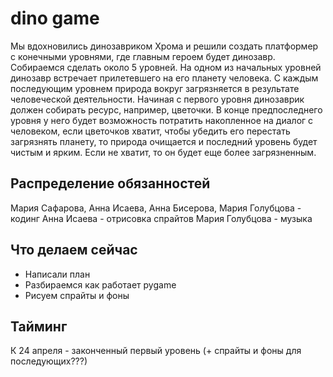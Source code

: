 # dino game

Мы вдохновились динозавриком Хрома и решили создать платформер с конечными уровнями, где главным героем будет динозавр. Собираемся сделать около 5 уровней. На одном из начальных уровней динозавр встречает прилетевшего на его планету человека. С каждым последующим уровнем природа вокруг загрязняется в результате человеческой деятельности. Начиная с первого уровня динозаврик должен собирать ресурс, например, цветочки. В конце предпоследнего уровня у него будет возможность потратить накопленное на диалог с человеком, если цветочков хватит, чтобы убедить его перестать загрязнять планету, то природа очищается и последний уровень будет чистым и ярким. Если не хватит, то он будет еще более загрязненным.

## Распределение обязанностей

Мария Сафарова, Анна Исаева, Анна Бисерова, Мария Голубцова - кодинг
Анна Исаева - отрисовка спрайтов
Мария Голубцова - музыка

## Что делаем сейчас
* Написали план
* Разбираемся как работает pygame
* Рисуем спрайты и фоны

## Тайминг

К 24 апреля - законченный первый уровень (+ спрайты и фоны для последующих???)

